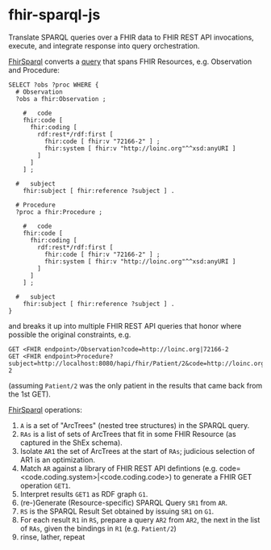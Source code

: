 # fhir-sparql-js
Translate SPARQL queries over a FHIR data to FHIR REST API invocations, execute, and integrate response into query orchestration.

[FhirSparql](src/FhirSparql.ts) converts a [query](../fhir-sparql-common/src/test/resources/org/uu3/obs-proc.srq) that spans FHIR Resources, e.g. Observation and Procedure:
``` SPARQL
SELECT ?obs ?proc WHERE {
  # Observation
  ?obs a fhir:Observation ;

    #   code
    fhir:code [
      fhir:coding [
        rdf:rest*/rdf:first [
          fhir:code [ fhir:v "72166-2" ] ;
          fhir:system [ fhir:v "http://loinc.org"^^xsd:anyURI ]
        ]
      ]
    ] ;

  #   subject
    fhir:subject [ fhir:reference ?subject ] .

  # Procedure
  ?proc a fhir:Procedure ;

    #   code
    fhir:code [
      fhir:coding [
        rdf:rest*/rdf:first [
          fhir:code [ fhir:v "72166-2" ] ;
          fhir:system [ fhir:v "http://loinc.org"^^xsd:anyURI ]
        ]
      ]
    ] ;

  #   subject
    fhir:subject [ fhir:reference ?subject ] .
}
```
and breaks it up into multiple FHIR REST API queries that honor where possible the original constraints, e.g.
```
GET <FHIR endpoint>/Observation?code=http://loinc.org|72166-2
GET <FHIR endpoint>Procedure?subject=http://localhost:8080/hapi/fhir/Patient/2&code=http://loinc.org|72166-2
```
(assuming `Patient/2` was the only patient in the results that came back from the 1st GET).

[FhirSparql](src/FhirSparql.ts) operations:
1. `A` is a set of "ArcTrees" (nested tree structures) in the SPARQL query.
2. `RAs` is a list of sets of ArcTrees that fit in some FHIR Resource (as captured in the ShEx schema).
3. Isolate `AR1` the set of ArcTrees at the start of `RAs`; judicious selection of AR1 is an optimization.
4. Match `AR` against a library of FHIR REST API defintions (e.g. code=<code.coding.system>|<code.coding.code>) to generate a FHIR GET operation `GET1`.
5. Interpret results `GET1` as RDF graph `G1`.
6. (re-)Generate (Resource-specific) SPARQL Query `SR1` from `AR`.
7. `RS` is the SPARQL Result Set obtained by issuing `SR1` on `G1`.
8. For each result `R1` in `RS`, prepare a query `AR2` from `AR2`, the next in the list of `RAs`, given the bindings in `R1` (e.g. `Patient/2`)
9. rinse, lather, repeat
